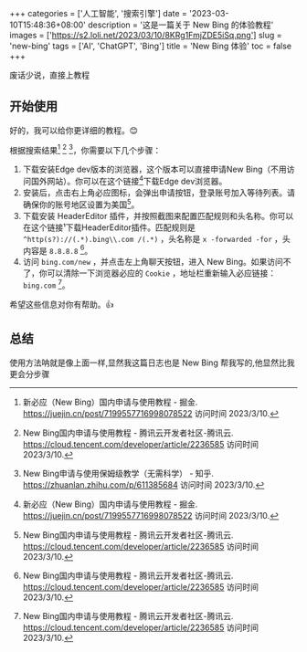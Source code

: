 +++
categories = ['人工智能', '搜索引擎']
date = '2023-03-10T15:48:36+08:00'
description = '这是一篇关于 New Bing 的体验教程'
images = ['https://s2.loli.net/2023/03/10/8KRg1FmjZDE5iSq.png']
slug = 'new-bing'
tags = ['AI', 'ChatGPT', 'Bing']
title = 'New Bing 体验'
toc = false
+++

废话少说，直接上教程

## 开始使用

好的，我可以给你更详细的教程。😊

根据搜索结果[^1] [^2] [^3]，你需要以下几个步骤：

1. 下载安装Edge dev版本的浏览器，这个版本可以直接申请New Bing（不用访问国外网站）。你可以在这个链接[^1]下载Edge dev浏览器。
2. 安装后，点击右上角必应图标，会弹出申请按钮，登录账号加入等待列表。请确保你的账号地区设置为美国[^2]。
3. 下载安装 HeaderEditor 插件，并按照截图来配置匹配规则和头名称。你可以在这个链接¹下载HeaderEditor插件。匹配规则是 `^http(s?)://(.*).bing\\.com /(.*)` ，头名称是 `x -forwarded -for` ，头内容是 `8.8.8.8` [^2]。
4. 访问 `bing.com/new` ，并点击左上角聊天按钮，进入 New Bing。如果访问不了，你可以清除一下浏览器必应的 `Cookie` ，地址栏重新输入必应链接：`bing.com` [^2]。

希望这些信息对你有帮助。👍

[^1]: 新必应（New Bing）国内申请与使用教程 - 掘金. https://juejin.cn/post/7199557716998078522 访问时间 2023/3/10.
[^2]: New Bing国内申请与使用教程 - 腾讯云开发者社区-腾讯云. https://cloud.tencent.com/developer/article/2236585 访问时间 2023/3/10.
[^3]: New Bing申请与使用保姆级教学（无需科学） - 知乎. <https://zhuanlan.zhihu.com/p/611385684> 访问时间 2023/3/10.

## 总结

使用方法呐就是像上面一样,显然我这篇日志也是 New Bing 帮我写的,他显然比我更会分步骤
